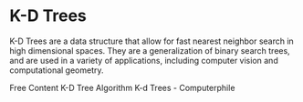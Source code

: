# K-D Trees

K-D Trees are a data structure that allow for fast nearest neighbor search in high dimensional spaces. They are a generalization of binary search trees, and are used in a variety of applications, including computer vision and computational geometry.

<ResourceGroupTitle>Free Content</ResourceGroupTitle>
<BadgeLink colorScheme='red' badgeText='Watch' href='https://www.youtube.com/watch?v=Y4ZgLlDfKDg'>K-D Tree Algorithm</BadgeLink>
<BadgeLink colorScheme='red' badgeText='Watch' href='https://www.youtube.com/watch?v=BK5x7IUTIyU'>K-d Trees - Computerphile</BadgeLink>
